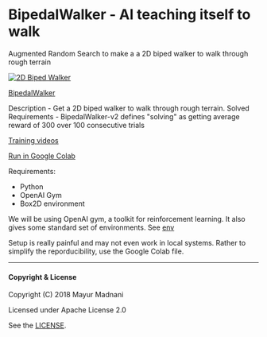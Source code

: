 # BipedalWalker - AI teaching itself to walk
Augmented Random Search to make a a 2D biped walker to walk through rough terrain

[![2D Biped Walker](http://img.youtube.com/vi/jFnHAG23TDs/0.jpg)](http://www.youtube.com/watch?v=jFnHAG23TDs)

[BipedalWalker](https://gym.openai.com/envs/BipedalWalker-v2/)

Description - Get a 2D biped walker to walk through rough terrain.
Solved Requirements - BipedalWalker-v2 defines "solving" as getting average reward of 300 over 100 consecutive trials


[Training videos](videos/)

[Run in Google Colab](BipedalWalker.ipynb)

Requirements:
- Python
- OpenAI Gym
- Box2D environment

We will be using OpenAI gym, a toolkit for reinforcement learning.
It also gives some standard set of environments. See [env](https://gym.openai.com/envs/)

Setup is really painful and may not even work in local systems. Rather to simplify the reporducibility, use the Google Colab file.

---
#### Copyright & License

Copyright (C) 2018  Mayur Madnani

Licensed under Apache License 2.0

See the [LICENSE](LICENSE).


